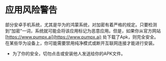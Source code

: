 # 应用风险警告

部分安卓手机系统，尤其是华为的鸿蒙系统，对加密有着严格的规定。只要检测到“加密”一词，系统就可能会将该应用标记为恶意应用。但是，如果你从官方网站 [https://www.pumpx.ai](https://www.pumpx.ai) 处下载了Apk，则完全安全。在某些华为设备上，你可能需要禁用纯净模式或断开互联网连接才能进行安装。

* 为了你的安全，切勿点击或安装他人发送给你的APK文件。
